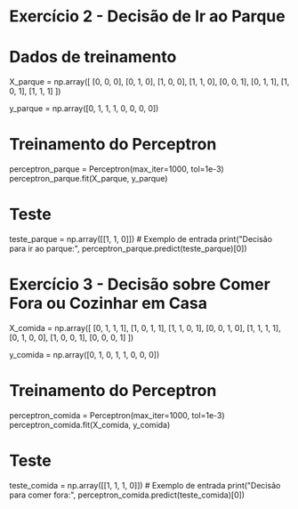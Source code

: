 
# Exercício 2 - Decisão de Ir ao Parque
# Dados de treinamento
X_parque = np.array([
    [0, 0, 0],
    [0, 1, 0],
    [1, 0, 0],
    [1, 1, 0],
    [0, 0, 1],
    [0, 1, 1],
    [1, 0, 1],
    [1, 1, 1]
])

y_parque = np.array([0, 1, 1, 1, 0, 0, 0, 0])

# Treinamento do Perceptron
perceptron_parque = Perceptron(max_iter=1000, tol=1e-3)
perceptron_parque.fit(X_parque, y_parque)

# Teste
teste_parque = np.array([[1, 1, 0]])  # Exemplo de entrada
print("Decisão para ir ao parque:", perceptron_parque.predict(teste_parque)[0])

# Exercício 3 - Decisão sobre Comer Fora ou Cozinhar em Casa
X_comida = np.array([
    [0, 1, 1, 1],
    [1, 0, 1, 1],
    [1, 1, 0, 1],
    [0, 0, 1, 0],
    [1, 1, 1, 1],
    [0, 1, 0, 0],
    [1, 0, 0, 1],
    [0, 0, 0, 1]
])

y_comida = np.array([0, 1, 0, 1, 1, 0, 0, 0])

# Treinamento do Perceptron
perceptron_comida = Perceptron(max_iter=1000, tol=1e-3)
perceptron_comida.fit(X_comida, y_comida)

# Teste
teste_comida = np.array([[1, 1, 1, 0]])  # Exemplo de entrada
print("Decisão para comer fora:", perceptron_comida.predict(teste_comida)[0])
